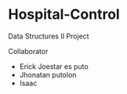 # Hospital-Control
Data Structures II Project

Collaborator

- Erick Joestar es puto
- Jhonatan putolon
- Isaac